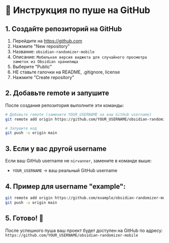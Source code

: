 # 🚀 Инструкция по пуше на GitHub

## 1. Создайте репозиторий на GitHub

1. Перейдите на https://github.com
2. Нажмите "New repository"
3. Название: `obsidian-randomizer-mobile`
4. Описание: `Мобильная версия виджета для случайного просмотра заметок из Obsidian хранилища`
5. Выберите "Public"
6. НЕ ставьте галочки на README, .gitignore, license
7. Нажмите "Create repository"

## 2. Добавьте remote и запушите

После создания репозитория выполните эти команды:

```bash
# Добавьте remote (замените YOUR_USERNAME на ваш GitHub username)
git remote add origin https://github.com/YOUR_USERNAME/obsidian-randomizer-mobile.git

# Запушите код
git push -u origin main
```

## 3. Если у вас другой username

Если ваш GitHub username не `nirvanner`, замените в команде выше:
- `YOUR_USERNAME` → ваш реальный GitHub username

## 4. Пример для username "example":
```bash
git remote add origin https://github.com/example/obsidian-randomizer-mobile.git
git push -u origin main
```

## 5. Готово! 🎉

После успешного пуша ваш проект будет доступен на GitHub по адресу:
`https://github.com/YOUR_USERNAME/obsidian-randomizer-mobile` 